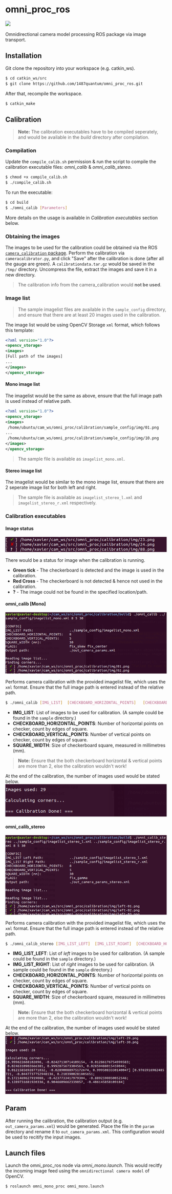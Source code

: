 # omni_proc_ros

<a href="LICENSE" ><img src="https://img.shields.io/github/license/1487quantum/omni_proc_ros?style=for-the-badge"/></a>

Omnidirectional camera model processing ROS package via image transport.

## Installation

Git clone the repository into your workspace (e.g. catkin_ws).
```bash
$ cd catkin_ws/src
$ git clone https://github.com/1487quantum/omni_proc_ros.git
```

After that, recompile the workspace.
```bash
$ catkin_make
```

## Calibration

> **Note:** The calibration executables have to be compiled seperately, and would be available in the *build* directory after compilation.

### Compilation

Update the `compile_calib.sh` permission & run the script to compile the calibration executable files: *omni_calib* & *omni_calib_stereo*.

```bash
$ chmod +x compile_calib.sh
$ ./compile_calib.sh
```

To run the executable:
```bash
$ cd build
$ ./omni_calib [Parameters]
```

More details on the usage is available in _Calibration executables_ section below.

### Obtaining the images

The images to be used for the calibration could be obtained via the ROS [`camera_calibration` package](http://wiki.ros.org/camera_calibration). Perform the calibration via `cameracalibrator.py`, and click "Save" after the calibration is done (after all the gauge are green). A `calibrationdata.tar.gz` would be saved in the `/tmp/` directory. Uncompress the file, extract the images and save it in a new directory.

> The calibration info from the camera_calibration would **not be used**.

### Image list

> The sample imagelist files are available in the `sample_config` directory, and ensure that there are at least 20 images used in the calibration.

The image list would be using OpenCV Storage `xml` format, which follows this template:

```xml
<?xml version="1.0"?>
<opencv_storage>
<images>
[Full path of the images]
...
</images>
</opencv_storage>
```

#### Mono image list
The imagelist would be the same as above, ensure that the full image path is used instead of relative path.
```xml
<?xml version="1.0"?>
<opencv_storage>
<images>
 /home/ubuntu/cam_ws/omni_proc/calibration/sample_config/img/01.png
...
 /home/ubuntu/cam_ws/omni_proc/calibration/sample_config/img/10.png
</images>
</opencv_storage>
```

> The sample file is available as `imagelist_mono.xml`.

#### Stereo image list
The imagelist would be similar to the mono image list, ensure that there are 2 seperate image list for both left and right.

> The sample file is available as `imagelist_stereo_l.xml` and `imagelist_stereo_r.xml` respectively.

### Calibration executables

#### Image status

![](assets/omni_status.png)

There would be a status for image when the calibration is running.

* **Green tick** - The checkerboard is detected and the image is used in the calibration.
* **Red Cross** - The checkerboard is not detected & hence not used in the calibration.
* **?** - The image could not be found in the specified location/path.

#### omni_calib [Mono]

![](assets/omni_mono_top.png)

Performs camera calibration with the provided imagelist file, which uses the `xml` format. Ensure that the full image path is entered instead of the relative path.

```bash
$ ./omni_calib [IMG_LIST]  [CHECKBOARD_HORIZONTAL_POINTS]   [CHECKBOARD_VERTICAL_POINTS]  [SQUARE_WIDTH (mm)]
```
- **IMG_LIST**: List of images to be used for calibration. (A sample could be found in the `sample` directory.)
- **CHECKBOARD_HORIZONTAL_POINTS**: Number of horizontal points on checker, count by edges of square. 
- **CHECKBOARD_VERTICAL_POINTS**: Number of vertical points on checker, count by edges of square. 
- **SQUARE_WIDTH**: Size of checkerboard square, measured in millimetres (mm).

> **Note:** Ensure that the both checkerboard horizontal & vertical points are more than 2, else the calibration wouldn't work!

At the end of the calibration, the number of images used would be stated below.
![](assets/omni_mono_btm.png)

#### omni_calib_stereo

![](assets/omni_st_top.png)

Performs camera calibration with the provided imagelist file, which uses the `xml` format. Ensure that the full image path is entered instead of the relative path.

```bash
$ ./omni_calib_stereo [IMG_LIST_LEFT]  [IMG_LIST_RIGHT]  [CHECKBOARD_HORIZONTAL_POINTS]   [CHECKBOARD_VERTICAL_POINTS]  [SQUARE_WIDTH (mm)]
```
- **IMG_LIST_LEFT**: List of *left* images to be used for calibration. (A sample could be found in the `sample` directory.)
- **IMG_LIST_RIGHT**: List of *right* images to be used for calibration. (A sample could be found in the `sample` directory.)
- **CHECKBOARD_HORIZONTAL_POINTS**: Number of horizontal points on checker, count by edges of square. 
- **CHECKBOARD_VERTICAL_POINTS**: Number of vertical points on checker, count by edges of square. 
- **SQUARE_WIDTH**: Size of checkerboard square, measured in millimetres (mm).

> **Note:** Ensure that the both checkerboard horizontal & vertical points are more than 2, else the calibration wouldn't work!

At the end of the calibration, the number of images used would be stated below.
![](assets/omni_st_btm.png)


## Param
After running the calibration, the calibration output (e.g. `out_camera_params.xml`) would be generated. Place the file in the `param` directory and rename it to `out_camera_params.xml`. This configuration would be used to recitify the input images.

## Launch files
Launch the omni_proc_ros node via *omni_mono.launch*. This would recitfy the incoming image feed using the `omnidirectional camera model` of OpenCV.
```bash
$ roslaunch omni_mono_proc omni_mono.launch
```




